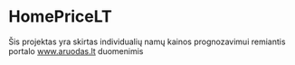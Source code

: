 # HomePriceLT

Šis projektas yra skirtas individualių namų kainos prognozavimui remiantis portalo www.aruodas.lt duomenimis
